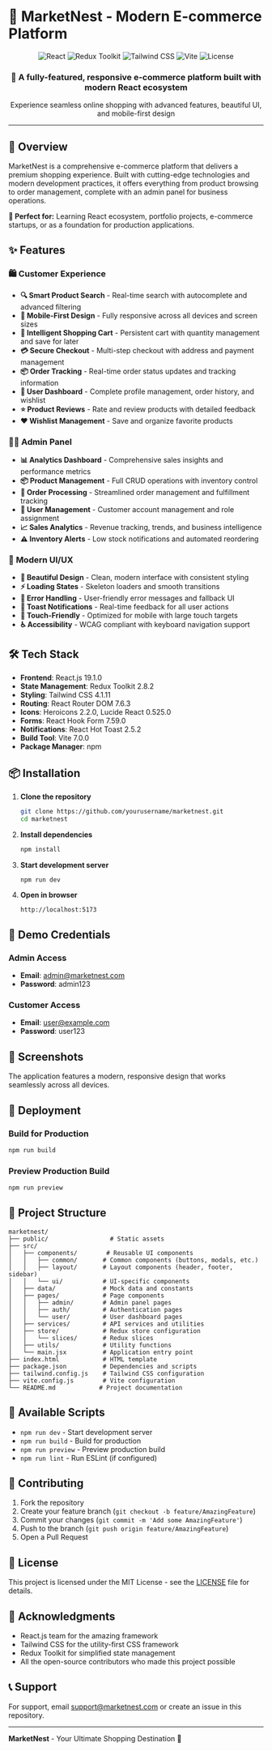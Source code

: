 # 🛒 MarketNest - Modern E-commerce Platform

<div align="center">
  <img src="https://img.shields.io/badge/React-19.1.0-61DAFB?style=for-the-badge&logo=react&logoColor=white" alt="React" />
  <img src="https://img.shields.io/badge/Redux_Toolkit-2.8.2-764ABC?style=for-the-badge&logo=redux&logoColor=white" alt="Redux Toolkit" />
  <img src="https://img.shields.io/badge/Tailwind_CSS-4.1.11-38B2AC?style=for-the-badge&logo=tailwind-css&logoColor=white" alt="Tailwind CSS" />
  <img src="https://img.shields.io/badge/Vite-6.0.5-646CFF?style=for-the-badge&logo=vite&logoColor=white" alt="Vite" />
  <img src="https://img.shields.io/badge/License-MIT-yellow.svg?style=for-the-badge" alt="License" />
</div>

<div align="center">
  <h3>🚀 A fully-featured, responsive e-commerce platform built with modern React ecosystem</h3>
  <p>Experience seamless online shopping with advanced features, beautiful UI, and mobile-first design</p>
</div>

---

## 🌟 Overview

MarketNest is a comprehensive e-commerce platform that delivers a premium shopping experience. Built with cutting-edge technologies and modern development practices, it offers everything from product browsing to order management, complete with an admin panel for business operations.

**🎯 Perfect for:** Learning React ecosystem, portfolio projects, e-commerce startups, or as a foundation for production applications.

## ✨ Features

### 🛍️ **Customer Experience**
- **🔍 Smart Product Search** - Real-time search with autocomplete and advanced filtering
- **📱 Mobile-First Design** - Fully responsive across all devices and screen sizes
- **🛒 Intelligent Shopping Cart** - Persistent cart with quantity management and save for later
- **💳 Secure Checkout** - Multi-step checkout with address and payment management
- **📦 Order Tracking** - Real-time order status updates and tracking information
- **👤 User Dashboard** - Complete profile management, order history, and wishlist
- **⭐ Product Reviews** - Rate and review products with detailed feedback
- **❤️ Wishlist Management** - Save and organize favorite products

### 👨‍💼 **Admin Panel**
- **📊 Analytics Dashboard** - Comprehensive sales insights and performance metrics
- **📦 Product Management** - Full CRUD operations with inventory control
- **🚚 Order Processing** - Streamlined order management and fulfillment tracking
- **👥 User Management** - Customer account management and role assignment
- **📈 Sales Analytics** - Revenue tracking, trends, and business intelligence
- **⚠️ Inventory Alerts** - Low stock notifications and automated reordering

### 🎨 **Modern UI/UX**
- **🌙 Beautiful Design** - Clean, modern interface with consistent styling
- **⚡ Loading States** - Skeleton loaders and smooth transitions
- **🚨 Error Handling** - User-friendly error messages and fallback UI
- **🔔 Toast Notifications** - Real-time feedback for all user actions
- **🎯 Touch-Friendly** - Optimized for mobile with large touch targets
- **♿ Accessibility** - WCAG compliant with keyboard navigation support

## 🛠️ Tech Stack

- **Frontend**: React.js 19.1.0
- **State Management**: Redux Toolkit 2.8.2
- **Styling**: Tailwind CSS 4.1.11
- **Routing**: React Router DOM 7.6.3
- **Icons**: Heroicons 2.2.0, Lucide React 0.525.0
- **Forms**: React Hook Form 7.59.0
- **Notifications**: React Hot Toast 2.5.2
- **Build Tool**: Vite 7.0.0
- **Package Manager**: npm

## 📦 Installation

1. **Clone the repository**
   ```bash
   git clone https://github.com/yourusername/marketnest.git
   cd marketnest
   ```

2. **Install dependencies**
   ```bash
   npm install
   ```

3. **Start development server**
   ```bash
   npm run dev
   ```

4. **Open in browser**
   ```
   http://localhost:5173
   ```

## 🎯 Demo Credentials

### Admin Access
- **Email**: admin@marketnest.com
- **Password**: admin123

### Customer Access
- **Email**: user@example.com
- **Password**: user123

## 📱 Screenshots

The application features a modern, responsive design that works seamlessly across all devices.

## 🚀 Deployment

### Build for Production
```bash
npm run build
```

### Preview Production Build
```bash
npm run preview
```

## 📁 Project Structure

```
marketnest/
├── public/                 # Static assets
├── src/
│   ├── components/        # Reusable UI components
│   │   ├── common/       # Common components (buttons, modals, etc.)
│   │   ├── layout/       # Layout components (header, footer, sidebar)
│   │   └── ui/           # UI-specific components
│   ├── data/             # Mock data and constants
│   ├── pages/            # Page components
│   │   ├── admin/        # Admin panel pages
│   │   ├── auth/         # Authentication pages
│   │   └── user/         # User dashboard pages
│   ├── services/         # API services and utilities
│   ├── store/            # Redux store configuration
│   │   └── slices/       # Redux slices
│   ├── utils/            # Utility functions
│   └── main.jsx          # Application entry point
├── index.html            # HTML template
├── package.json          # Dependencies and scripts
├── tailwind.config.js    # Tailwind CSS configuration
├── vite.config.js        # Vite configuration
└── README.md            # Project documentation
```

## 🔧 Available Scripts

- `npm run dev` - Start development server
- `npm run build` - Build for production
- `npm run preview` - Preview production build
- `npm run lint` - Run ESLint (if configured)

## 🤝 Contributing

1. Fork the repository
2. Create your feature branch (`git checkout -b feature/AmazingFeature`)
3. Commit your changes (`git commit -m 'Add some AmazingFeature'`)
4. Push to the branch (`git push origin feature/AmazingFeature`)
5. Open a Pull Request

## 📄 License

This project is licensed under the MIT License - see the [LICENSE](LICENSE) file for details.

## 🙏 Acknowledgments

- React.js team for the amazing framework
- Tailwind CSS for the utility-first CSS framework
- Redux Toolkit for simplified state management
- All the open-source contributors who made this project possible

## 📞 Support

For support, email support@marketnest.com or create an issue in this repository.

---

**MarketNest** - Your Ultimate Shopping Destination 🛒
